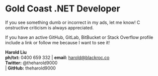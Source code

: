 # Gold Coast .NET Developer



If you see something dumb or incorrect in my ads, let me know! C onstructive criticism is always appreciated.

If you have an active GitHub, GitLab, BitBucket or Stack Overflow profile include a link or follow me because I want to see it!

**Harold Liu**</br>
**ph/txt:** 0400 659 332 | **email:** harold@blackroc.co</br>
**Twitter:** @theharold9000</br> | **GitHub:** theharold9000</br>